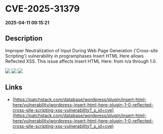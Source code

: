 # CVE-2025-31379

**2025-04-11 09:15:21**

## Description
Improper Neutralization of Input During Web Page Generation ('Cross-site Scripting') vulnerability in programphases Insert HTML Here allows Reflected XSS. This issue affects Insert HTML Here: from n/a through 1.0.

![](https://img.shields.io/static/v1?label=Score&message=7.1&color=red)
![](https://img.shields.io/static/v1?label=Severity&message=HIGH&color=red)
![](https://img.shields.io/static/v1?label=CWE&message=XSS&color=green)

## Links
- [https://patchstack.com/database/wordpress/plugin/insert-html-here/vulnerability/wordpress-insert-html-here-plugin-1-0-reflected-cross-site-scripting-xss-vulnerability?_s_id=cve](https://patchstack.com/database/wordpress/plugin/insert-html-here/vulnerability/wordpress-insert-html-here-plugin-1-0-reflected-cross-site-scripting-xss-vulnerability?_s_id=cve)
